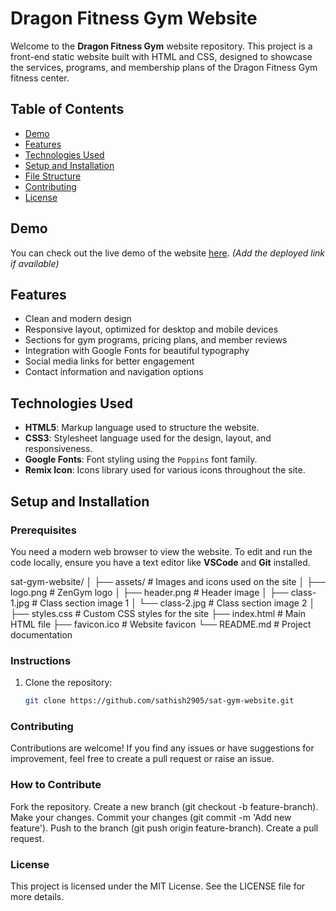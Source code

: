 # Dragon Fitness Gym Website

Welcome to the **Dragon Fitness Gym** website repository. This project is a front-end static website built with HTML and CSS, designed to showcase the services, programs, and membership plans of the Dragon Fitness Gym fitness center.

## Table of Contents
- [Demo](#demo)
- [Features](#features)
- [Technologies Used](#technologies-used)
- [Setup and Installation](#setup-and-installation)
- [File Structure](#file-structure)
- [Contributing](#contributing)
- [License](#license)

## Demo
You can check out the live demo of the website [here](https://sathish2905.github.io/sat-gym-website/). *(Add the deployed link if available)*

## Features
- Clean and modern design
- Responsive layout, optimized for desktop and mobile devices
- Sections for gym programs, pricing plans, and member reviews
- Integration with Google Fonts for beautiful typography
- Social media links for better engagement
- Contact information and navigation options

## Technologies Used
- **HTML5**: Markup language used to structure the website.
- **CSS3**: Stylesheet language used for the design, layout, and responsiveness.
- **Google Fonts**: Font styling using the `Poppins` font family.
- **Remix Icon**: Icons library used for various icons throughout the site.

## Setup and Installation

### Prerequisites
You need a modern web browser to view the website. To edit and run the code locally, ensure you have a text editor like **VSCode** and **Git** installed.

sat-gym-website/
│
├── assets/           # Images and icons used on the site
│   ├── logo.png      # ZenGym logo
│   ├── header.png    # Header image
│   ├── class-1.jpg   # Class section image 1
│   └── class-2.jpg   # Class section image 2
│
├── styles.css        # Custom CSS styles for the site
├── index.html        # Main HTML file
├── favicon.ico       # Website favicon
└── README.md         # Project documentation


### Instructions
1. Clone the repository:
   ```bash
   git clone https://github.com/sathish2905/sat-gym-website.git


### Contributing
Contributions are welcome! If you find any issues or have suggestions for improvement, feel free to create a pull request or raise an issue.

### How to Contribute
Fork the repository.
Create a new branch (git checkout -b feature-branch).
Make your changes.
Commit your changes (git commit -m 'Add new feature').
Push to the branch (git push origin feature-branch).
Create a pull request.

### License
This project is licensed under the MIT License. See the LICENSE file for more details.
